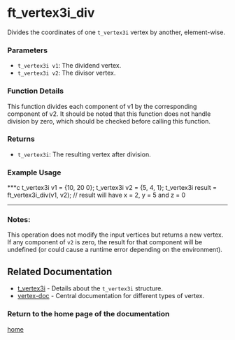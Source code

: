 # ft_vertex3i_div
Divides the coordinates of one `t_vertex3i` vertex by another, element-wise.

### Parameters
- `t_vertex3i v1`: The dividend vertex.
- `t_vertex3i v2`: The divisor vertex.

### Function Details
This function divides each component of v1 by the corresponding component of v2. It should be noted that this function does not handle division by zero, which should be checked before calling this function.

### Returns
- `t_vertex3i`: The resulting vertex after division.

### Example Usage
***c
t_vertex3i v1 = {10, 20 0};
t_vertex3i v2 = {5, 4, 1};
t_vertex3i result = ft_vertex3i_div(v1, v2);
// result will have x = 2, y = 5 and z = 0
***

### Notes:
This operation does not modify the input vertices but returns a new vertex. If any component of `v2` is zero, the result for that component will be undefined (or could cause a runtime error depending on the environment).

## Related Documentation
- [t_vertex3i](./t_vertex3i.md) - Details about the `t_vertex3i` structure.
- [vertex-doc](../vertex-doc.md) - Central documentation for different types of vertex.

### Return to the home page of the documentation
[home](../../home.md)